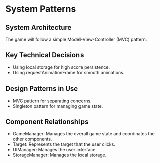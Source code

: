 # System Patterns

## System Architecture
The game will follow a simple Model-View-Controller (MVC) pattern.

## Key Technical Decisions
- Using local storage for high score persistence.
- Using requestAnimationFrame for smooth animations.

## Design Patterns in Use
- MVC pattern for separating concerns.
- Singleton pattern for managing game state.

## Component Relationships
- GameManager: Manages the overall game state and coordinates the other components.
- Target: Represents the target that the user clicks.
- UIManager: Manages the user interface.
- StorageManager: Manages the local storage.
